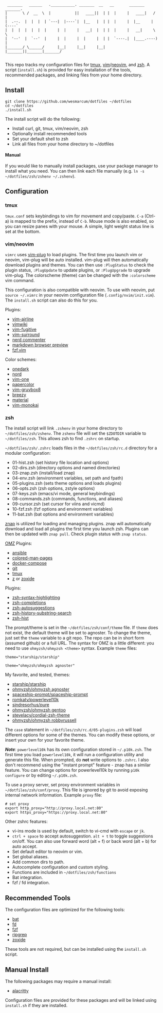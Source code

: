 ```
 _______   ______   .___________. _______  __   __       _______     _______.
|       \ /  __  \  |           ||   ____||  | |  |     |   ____|   /       |
|  .--.  |  |  |  | `---|  |----`|  |__   |  | |  |     |  |__     |   (----`
|  |  |  |  |  |  |     |  |     |   __|  |  | |  |     |   __|     \   \    
|  '--'  |  `--'  |     |  |     |  |     |  | |  `----.|  |____.----)   |   
|_______/ \______/      |__|     |__|     |__| |_______||_______|_______/    
                                                                             
``` 

This repo tracks my configuration files for [tmux](https://github.com/tmux/tmux), [vim](https://www.vim.org/)/[neovim](https://neovim.io/), and [zsh](https://www.zsh.org/).  A script (`install.sh`) is provided for easy installation of the tools, recommended packages, and linking files from your home directory.

## Install

```
git clone https://github.com/wesmarcum/dotfiles ~/dotfiles
cd ~/dotfiles
./install.sh
```
The install script will do the following:
* Install curl, git, tmux, vim/neovim, zsh
* Optionally install recommended tools
* Set your default shell to zsh
* Link all files from your home directory to ~/dotfiles

#### Manual

If you would like to manually install packages, use your package manager to install what you need.  You can then link each file manually (e.g. `ln -s ~/dotfiles/zsh/zshenv ~/.zshenv`).

## Configuration

### tmux

`tmux.conf` sets keybindings to vim for movement and copy/paste.  `C-a` (Ctrl-a) is mapped to the prefix, instead of `C-b`.  Mouse mode is also enabled, so you can resize panes with your mouse.  A simple, light weight status line is set at the bottom.

### vim/neovim

`vimrc` uses [vim-plug](https://github.com/junegunn/vim-plug) to load plugins.  The first time you launch vim or neovim, vim-plug will be auto installed.  vim-plug will then automatically download plugins and themes.  You can then use `:PlugStatus` to check the plugin status, `:PlugUpdate` to update plugins, or `:PlugUpgrade` to upgrade vim-plug.  The colorscheme (theme) can be changed with the `:colorscheme` vim command.

This configuration is also compatible with neovim.  To use with neovim, put `source ~/.vimrc` in your neovim configuration file (`.config/nvim/init.vim`).  The `install.sh` script can also do this for you.

Plugins:
- [vim-airline](https://github.com/vim-airline/vim-airline)
- [vimwiki](https://github.com/vimwiki/vimwiki)
- [vim-fugitive](https://github.com/tpope/vim-fugitive)
- [vim-surround](https://github.com/tpope/vim-surround)
- [nerd commenter](https://github.com/preservim/nerdcommenter)
- [markdown browser preview](https://github.com/iamcco/markdown-preview.nvim)
- [fzf.vim](https://github.com/junegunn/fzf.vim)

Color schemes:
- [onedark](https://github.com/joshdick/onedark.vim)
- [nord](https://github.com/arcticicestudio/nord-vim)
- [vim-one](https://github.com/rakr/vim-one)
- [papercolor](https://github.com/NLKNguyen/papercolor-theme)
- [vim-gruvbox8](https://github.com/lifepillar/vim-gruvbox8)
- [breezy](https://github.com/fneu/breezy)
- [material](https://github.com/kaicataldo/material.vim)
- [vim-monokai](https://github.com/crusoexia/vim-monokai)

### zsh

The install script will link `.zshenv` in your home directory to `~/dotfiles/zsh/zshenv`.  The `zshenv` file will set the `$ZDOTDIR` variable to `~/dotfiles/zsh`.  This allows zsh to find `.zshrc` on startup.

`~/dotfiles/zsh/.zshrc` loads files in the `~/dotfiles/zsh/rc.d` directory for a modular configuration:
- 01-hist.zsh (set history file location and options)
- 02-dirs.zsh (directory options and named directories)
- 03-znap.zsh (install/load znap)
- 04-env.zsh (environment variables, set path and fpath)
- 05-plugins.zsh (sets theme options and loads plugins)
- 06-opts.zsh (zsh options, zstyle options)
- 07-keys.zsh (emacs/vi mode, general keybindings)
- 08-commands.zsh (commands, functions, and aliases)
- 09-cursor.zsh (set cursor for viins and vicmd)
- 10-fzf.zsh (fzf options and environment variables)
- 11-bat.zsh (bat options and environment variables)

[znap](https://github.com/marlonrichert/zsh-snap) is utilized for loading and managing plugins.  znap will automatically download and load all plugins the first time you launch zsh.  Plugins can then be updated with `znap pull`.  Check plugin status with `znap status`.

[OMZ](https://github.com/ohmyzsh/ohmyzsh) Plugins:
- [ansible](https://github.com/ohmyzsh/ohmyzsh/tree/master/plugins/ansible)
- [colored-man-pages](https://github.com/ohmyzsh/ohmyzsh/tree/master/plugins/colored-man-pages)
- [docker-compose](https://github.com/ohmyzsh/ohmyzsh/tree/master/plugins/docker-compose)
- [git](https://github.com/ohmyzsh/ohmyzsh/tree/master/plugins/git)
- [tmux](https://github.com/ohmyzsh/ohmyzsh/tree/master/plugins/tmux)
- [z](https://github.com/ohmyzsh/ohmyzsh/tree/master/plugins/z) or [zoxide](https://github.com/ohmyzsh/ohmyzsh/tree/master/plugins/zoxide)

Plugins:
- [zsh-syntax-highlighting](https://github.com/zsh-users/zsh-syntax-highlighting)
- [zsh-completions](https://github.com/zsh-users/zsh-completions)
- [zsh-autosuggestions](https://github.com/zsh-users/zsh-autosuggestions)
- [zsh-history-substring-search](https://github.com/zsh-users/zsh-history-substring-search)
- [zsh-hist](https://github.com/marlonrichert/zsh-hist)

The prompt/theme is set in the `~/dotfiles/zsh/conf/theme` file.  If `theme` does not exist, the default theme will be set to agnoster.  To change the theme, just set the `theme` variable to a git repo.  The repo can be in short form (assumed github) or a full URL.  The syntax for OMZ is a little different:  you need to use `ohmyzsh/ohmyzsh <theme>` syntax.  Example `theme` files:

```
theme="starship/starship"
```
```
theme="ohmyzsh/ohmyzsh agnoster"
```

My favorite, and tested, themes:

- [starship/starship](https://github.com/starship/starship)
- [ohmyzsh/ohmyzsh agnoster](https://github.com/ohmyzsh/ohmyzsh/wiki/Themes#agnoster)
- [spaceship-prompt/spaceship-prompt](https://github.com/spaceship-prompt/spaceship-prompt)
- [romkatv/powerlevel10k](https://github.com/romkatv/powerlevel10k)
- [sindresorhus/pure](https://github.com/sindresorhus/pure)
- [ohmyzsh/ohmyzsh gentoo](https://github.com/ohmyzsh/ohmyzsh/wiki/Themes#gentoo)
- [stevelacy/cordial-zsh-theme](https://github.com/stevelacy/cordial-zsh-theme)
- [ohmyzsh/ohmyzsh robbyrussell](https://github.com/ohmyzsh/ohmyzsh/wiki/Themes#robbyrussell)

The `case` statement in `~/dotfiles/zsh/rc.d/05-plugins.zsh` will load different options for some of the themes.  You can modify these options, or insert your own for your favorite theme.

___Note___: `powerlevel10k` has its own configuration stored in `~/.p10k.zsh`.  The first time you load `powerlevel10k`, it will run a configuration utility and generate this file.  When prompted, do **not** write options to `.zshrc`.  I also don't recommend using the "instant prompt" feature - znap has a similar feature.  You can change options for powerlevel10k by running `p10k configure` or by editing `~/.p10k.zsh`.

To use a proxy server, set proxy environment variables in `~/dotfiles/zsh/conf/proxy`.  This file is ignored by git to avoid exposing internal network information.  Example `proxy` file:

```
# set proxy
export http_proxy="http://proxy.local.net:80"
export https_proxy="https://proxy.local.net:80"
```

Other zshrc features:
- vi-ins mode is used by default, switch to vi-cmd with `escape` or `jk`.
- `ctrl + space` to accept autosuggestion.  `alt + t` to toggle suggestions on/off.  You can also use forward word (alt + f) or back word (alt + b) for auto accept.
- Set default editor to neovim or vim.
- Set global aliases.
- Add common dirs to path.
- Autocomplete configuration and custom styling.
- Functions are included in `~/dotfiles/zsh/functions`
- Bat integration.
- fzf / fd integration.

## Recommended Tools

The configuration files are optimized for the following tools:
- [bat](https://github.com/sharkdp/bat)
- [fd](https://github.com/sharkdp/fd)
- [fzf](https://github.com/junegunn/fzf)
- [ripgrep](https://github.com/BurntSushi/ripgrep)
- [zoxide](https://github.com/ajeetdsouza/zoxide)

These tools are not required, but can be installed using the `install.sh` script.

## Manual Install

The following packages may require a manual install:
- [alacritty](https://alacritty.org/)

Configuration files are provided for these packages and will be linked using `install.sh` if they are installed.
